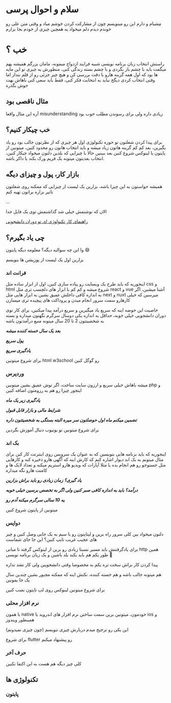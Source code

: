 # سلام و احوال پرسی
مِشیام و دارم این رو مینویسم چون از مشارکت کردن خوشم میاد و وقتی متن علی رو خوندم دیدم دلم میخواد یه همچین چیزی از خودم بجا بزارم 

# خب ؟
راستش انتخاب زبان برنامه نویسی شبیه فرایند ازدواج میمونه، مامان بزرگم همیشه بهم میگفت باید با چشم باز بگردی و با چشم بسته زندگی کنی، منظورش یه چیزی تو این مایه ها بود که اول همه گزینه هارو با دقت بررسی کن و هیچ چیز جزئی رو از قلم ننداز اما وقتی انتخاب کردی دیگخ نباید به انتخابت فکر کنی، فقط باید سعی کنی باهاش بهت خوش بگذره 

## مثال ناقصی بود
آره این مثال واقعا misunderstanding زیادی داره ولی برای رسوندن مطلب خوب بود

## خب چیکار کنیم؟
برای پیدا کردن شغلتون تو حوزه تکنولوژی اول هر چیزی که از نظرتون جالب بود رو یاد بگیرین، بعد کم کم گزینه هاتون زیاد میشه و باید انتخاب هاتون رو محدود کنین، میتونین از پایتون یا لینوکس شروع کنین بعد ببینین حالا با چیزایی که بلدین دلتون میخواد چیکار کنین، انتخاب بعدیتون میتونه یک فریم ورک بکند یا داکر باشه.

## بازار کار، پول و چیزای دیگه
همیشه حواستون به این چیزا باشه، بزارین یک لیست از چیزایی که ممکنه روی شغلتون تاثیر بزاره براتون تهیه کنم

...

الان که نوشتمش خیلی شد گذاشتمش توی یک فایل جدا

[راهنمای کار تکنولوژی ای تو دوران دانشجویی](./ChooaseAWork.md)

## چی یاد بگیرم؟

وا این چه سوالیه دیگه؟ معلومه دیگه پایتون :smile:

بزارین اول یک لیست از پوزیشن ها بنویسم

### فرانت اند


اینجوریه که باید طرح یک وبسایت رو پیاده سازی کنین، اول از ابزار ساده مثل css و html شروع میشه و کم کم با ابزار های دلچسب تری مثل react و vue آشنا میشین، اگر به اندازه کافی داخلش عمیق بشین به ابزار هایی مثل next و nuxt میرسین که خیلی کارهارو سمت سرور انجام میدن و پروداکت های پیچیده تری میسازن

 خاصیت این حوضه اینه که سریع یاد میگیرین و سریع درآمد پیدا میکنین، برای کار توی دوران دانشجویی خیلی خوبه، حداقل به اندازه یکی دوسال سرگرم نگهتون میداره و بسته به شخصیتتون 2 تا 20 سال میتونه منبع درآمدتون باشه

***بعد یک سال خسته کننده میشه***
 
***پول سریع***

***یادگیری سریع***

برای شروع میتونین html w3school رو گوگل کنین


### وردپرس

میشه باهاش خیلی سریع و ارزون سایت ساخت، اگر توش عمیق بشین میتونین php و اینجور چیزا رو هم به رزومتون اضافه کنین

***یادگیری زیر یک ماه***

***شرایط مالی و بازار قابل قبول***

***تضمین میکنم ماه اول حوصلتون سر میره البته بستگی به شخصیتتون داره***

برای شروع میتونین تو یوتیوب دنبال آموزش بگردین

### بک اند

اینجوریه که باید برنامه هایی بنویسین که به عنوان یک سرویس روی اینترنت کار کنن برای مثال میتونم به بک اند دیوار اشاره کنم که کارش اینه که آگهی هارو ذخیره کنه و کارهایی مثل جستوجو رو هم انجام بده یا مثلا آپارات که ویدیو هارو استریم میکنه و تعداد لایک ها و کامنت هارو نگه میداره

***یاد گیری؟ زمان زیادی رو باید براش بزارین***

***درآمد؟ باید به اندازه کافی صبر کنین ولی اگر به تخصص برسین خیلی خوبه***

***یه 10 سالی سرگرم میکنه آدم رو***

میتونین از پایتون شروع کنین

### دواپس

دلتون میخواد بین کلی سرور راه برین و لپتاپتون رو با سیم به یک جایی وصل کنین و چیز های عجیب غریب تایپ کنین؟ این جا جای شماست

برای یادگرفتنش باید مسیر نسبتا زیادی رو برین از لینوکس گرفته تا مبانی http همین طور یکم هم باید بکند بلد باشین و یک زبان برنامه نویسی :yawning_face:

پیدا کردن کار براش سخت تره یکم به مخصوصا وقتی دانشجویین ولی کار نشد نداره

هم میتونه جالب باشه و هم خسته کننده، نکتش اینه که ممکنه مجبور بشین چندین سال یک جا بمونین

برای شروع میتونین لینوکس روی لپ تاپتون نصب کنین

### نرم افزار محلی

یا همون native خودمون، میتونین برین سمت ساختن نرم افزار های اندروید یا ios و همینطور ویندوز 

این یکی رو ترجیح میدم دربارش چیزی ننویسم (چون چیزی نمیدونم)

برای شروع flutter رو پیشنهاد میکنم


### حرف آخر

کلی چیز دیگه هم هست به این اکتفا نکنین

## تکنولوژی ها

### پایتون


### 